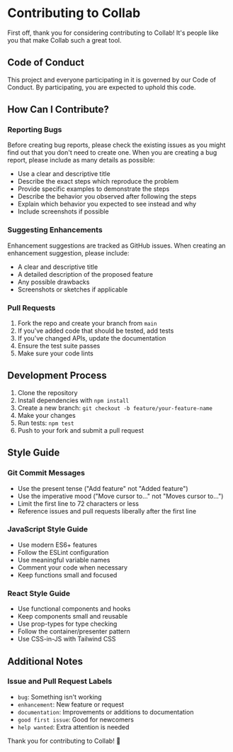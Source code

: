 # Contributing to Collab

First off, thank you for considering contributing to Collab! It's people like you that make Collab such a great tool.

## Code of Conduct

This project and everyone participating in it is governed by our Code of Conduct. By participating, you are expected to uphold this code.

## How Can I Contribute?

### Reporting Bugs

Before creating bug reports, please check the existing issues as you might find out that you don't need to create one. When you are creating a bug report, please include as many details as possible:

- Use a clear and descriptive title
- Describe the exact steps which reproduce the problem
- Provide specific examples to demonstrate the steps
- Describe the behavior you observed after following the steps
- Explain which behavior you expected to see instead and why
- Include screenshots if possible

### Suggesting Enhancements

Enhancement suggestions are tracked as GitHub issues. When creating an enhancement suggestion, please include:

- A clear and descriptive title
- A detailed description of the proposed feature
- Any possible drawbacks
- Screenshots or sketches if applicable

### Pull Requests

1. Fork the repo and create your branch from `main`
2. If you've added code that should be tested, add tests
3. If you've changed APIs, update the documentation
4. Ensure the test suite passes
5. Make sure your code lints

## Development Process

1. Clone the repository
2. Install dependencies with `npm install`
3. Create a new branch: `git checkout -b feature/your-feature-name`
4. Make your changes
5. Run tests: `npm test`
6. Push to your fork and submit a pull request

## Style Guide

### Git Commit Messages

- Use the present tense ("Add feature" not "Added feature")
- Use the imperative mood ("Move cursor to..." not "Moves cursor to...")
- Limit the first line to 72 characters or less
- Reference issues and pull requests liberally after the first line

### JavaScript Style Guide

- Use modern ES6+ features
- Follow the ESLint configuration
- Use meaningful variable names
- Comment your code when necessary
- Keep functions small and focused

### React Style Guide

- Use functional components and hooks
- Keep components small and reusable
- Use prop-types for type checking
- Follow the container/presenter pattern
- Use CSS-in-JS with Tailwind CSS

## Additional Notes

### Issue and Pull Request Labels

- `bug`: Something isn't working
- `enhancement`: New feature or request
- `documentation`: Improvements or additions to documentation
- `good first issue`: Good for newcomers
- `help wanted`: Extra attention is needed

Thank you for contributing to Collab! 🎉
